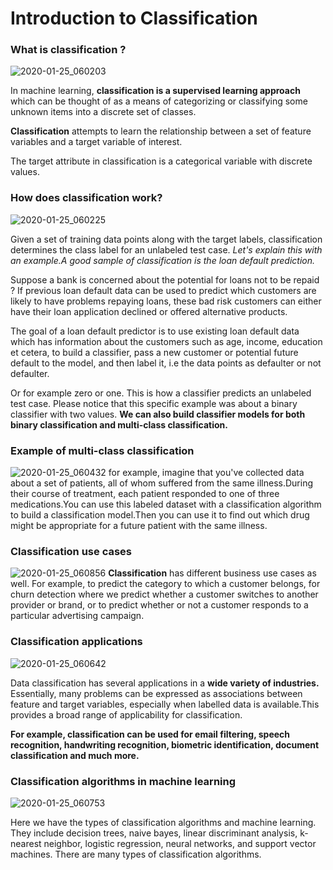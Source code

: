 # Introduction to Classification

### What is classification ?
![2020-01-25_060203](https://user-images.githubusercontent.com/46414243/73116035-7876ee00-3f38-11ea-8208-586a8b8f403d.png)

In machine learning, **classification is a supervised learning approach** which can be thought of as a means of categorizing or classifying some unknown items into a discrete set of classes.

**Classification** attempts to learn the relationship between a set of feature variables and a target variable of interest. 

The target attribute in classification is a categorical variable with discrete values. 


### How does classification work?
![2020-01-25_060225](https://user-images.githubusercontent.com/46414243/73116034-7876ee00-3f38-11ea-8844-24245566b45f.png)

Given a set of training data points along with the target labels, classification determines the class label for an unlabeled test case. 
*Let's explain this with an example.A good sample of classification is the loan default prediction.* 




Suppose a bank is concerned about the potential for loans not to be repaid ? If previous loan default data can be used to predict which customers are likely to have problems repaying loans, these bad risk customers can either have their loan application declined or offered alternative products.

The goal of a loan default predictor is to use existing loan default data which has information about the customers such as age, income, education et cetera, to build a classifier, pass a new customer or potential future default to the model, and then label it, i.e the data points as defaulter or not defaulter. 

Or for example zero or one. This is how a classifier predicts an unlabeled test case. 
Please notice that this specific example was about a binary classifier with two values. **We can also build classifier models for both binary classification and multi-class classification.** 

### Example of multi-class classification
![2020-01-25_060432](https://user-images.githubusercontent.com/46414243/73116046-ad834080-3f38-11ea-87bf-097fb7df4de7.png)
for example, imagine that you've collected data about a set of patients, all of whom suffered from the same illness.During their course of treatment, each patient responded to one of three medications.You can use this labeled dataset with a classification algorithm to build a classification model.Then you can use it to find out which drug might be appropriate for a future patient with the same illness. 

### Classification use cases

![2020-01-25_060856](https://user-images.githubusercontent.com/46414243/73116082-369a7780-3f39-11ea-98b4-8b7e820cda86.png)
**Classification** has different business use cases as well. 
For example, to predict the category to which a customer belongs, for churn detection where we predict whether a customer switches to another provider or brand, or to predict whether or not a customer responds to a particular advertising campaign.

### Classification applications
![2020-01-25_060642](https://user-images.githubusercontent.com/46414243/73116068-0226bb80-3f39-11ea-9be6-42e2c2662ff3.png)

Data classification has several applications in a **wide variety of industries.**
Essentially, many problems can be expressed as associations between feature and target variables, especially when labelled data is available.This provides a broad range of applicability for classification. 

**For example, classification can be used for email filtering, speech recognition, handwriting recognition, biometric identification, document classification and much more.**

### Classification algorithms in machine learning

![2020-01-25_060753](https://user-images.githubusercontent.com/46414243/73116074-0fdc4100-3f39-11ea-8ec9-019b4f7952bc.png)

Here we have the types of classification algorithms and machine learning. They include decision trees, naive bayes, linear discriminant analysis, k-nearest neighbor, logistic regression, neural networks, and support vector machines. There are many types of classification algorithms. 
